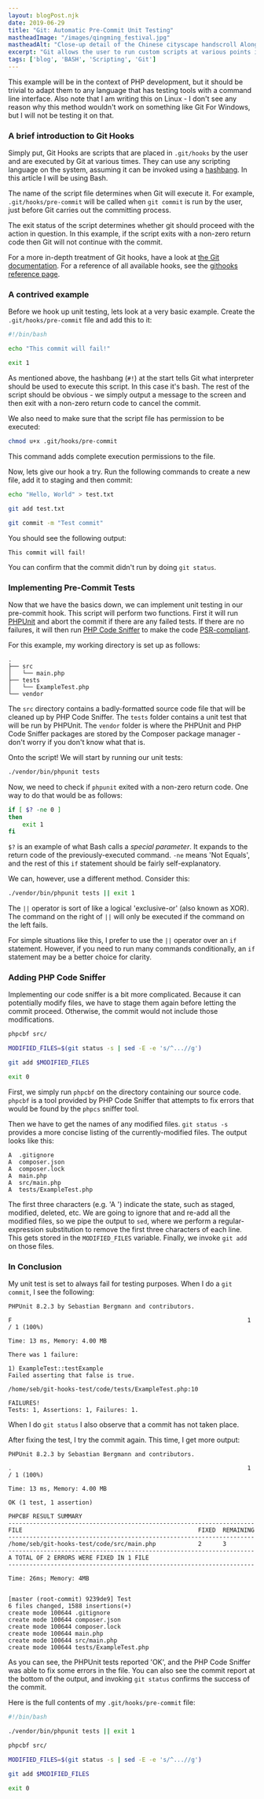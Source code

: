```yaml
---
layout: blogPost.njk
date: 2019-06-29
title: "Git: Automatic Pre-Commit Unit Testing"
mastheadImage: "/images/qingming_festival.jpg"
mastheadAlt: "Close-up detail of the Chinese cityscape handscroll Along the River During Qingming Festival."
excerpt: "Git allows the user to run custom scripts at various points in it's workflow. This is done through hooks. Here we will use hooks to ensure that unit tests are passing before allowing a commit."
tags: ['blog', 'BASH', 'Scripting', 'Git']
---
```


This example will be in the context of PHP development, but it should be
trivial to adapt them to any language that has testing tools with a command
line interface. Also note that I am writing this on Linux - I don't see any
reason why this method wouldn't work on something like Git For Windows, but
I will not be testing it on that.

### A brief introduction to Git Hooks

Simply put, Git Hooks are scripts that are placed in `.git/hooks` by the user
and are executed by Git at various times. They can use any scripting language
on the system, assuming it can be invoked using a [hashbang](https://en.wikipedia.org/wiki/Hashbang). In this
article I will be using Bash.

The name of the script file determines when Git will execute it. For example,
`.git/hooks/pre-commit` will be called when `git commit` is run by the user, just
before Git carries out the committing process.

The exit status of the script determines whether git should proceed with the
action in question. In this example, if the script exits with a non-zero return
code then Git will not continue with the commit.

For a more in-depth treatment of Git hooks, have a look at [the Git documentation](https://git-scm.com/book/en/v2/Customizing-Git-Git-Hooks). For a
reference of all available hooks, see the [githooks reference page](https://git-scm.com/docs/githooks).

### A contrived example

Before we hook up unit testing, lets look at a very basic example. Create the
`.git/hooks/pre-commit` file and add this to it:

```bash
#!/bin/bash

echo "This commit will fail!"

exit 1
```

As mentioned above, the hashbang (`#!`) at the start tells Git what interpreter
should be used to execute this script. In this case it's bash. The rest of the
script should be obvious - we simply output a message to the screen and then
exit with a non-zero return code to cancel the commit.

We also need to make sure that the script file has permission to be executed:

```bash
chmod u+x .git/hooks/pre-commit
```

This command adds complete execution permissions to the file.

Now, lets give our hook a try. Run the following commands to create a new file, add it to
staging and then commit:

```bash
echo "Hello, World" > test.txt

git add test.txt

git commit -m "Test commit"
```

You should see the following output:

```text
This commit will fail!
```

You can confirm that the commit didn't run by doing `git status`.

### Implementing Pre-Commit Tests

Now that we have the basics down, we can implement unit testing in our
pre-commit hook. This script will perform two functions. First it will run
[PHPUnit](https://phpunit.de/) and abort the commit if there are any failed tests. If there are
no failures, it will then run [PHP Code Sniffer](https://github.com/squizlabs/PHP_CodeSniffer) to make the code
[PSR-compliant](https://www.php-fig.org/psr/psr-2/).

For this example, my working directory is set up as follows:

```text
.
├── src
│   └── main.php
├── tests
│   └── ExampleTest.php
└── vendor
```

The `src` directory contains a badly-formatted source code file that will be
cleaned up by PHP Code Sniffer. The `tests` folder contains a unit test that
will be run by PHPUnit. The `vendor` folder is where the PHPUnit and PHP Code
Sniffer packages are stored by the Composer package manager - don't worry if
you don't know what that is.

Onto the script! We will start by running our unit tests:

```bash
./vendor/bin/phpunit tests
```

Now, we need to check if `phpunit` exited with a non-zero return code. One way
to do that would be as follows:

```bash
if [ $? -ne 0 ]
then
    exit 1
fi
```

`$?` is an example of what Bash calls a *special parameter*. It expands to the
return code of the previously-executed command. `-ne` means 'Not Equals', and
the rest of this `if` statement should be fairly self-explanatory.

We can, however, use a different method. Consider this:

```bash
./vendor/bin/phpunit tests || exit 1
```

The `||` operator is sort of like a logical 'exclusive-or' (also known as XOR).
The command on the right of `||` will only be executed if the command on the
left fails.

For simple situations like this, I prefer to use the `||` operator over an `if`
statement. However, if you need to run many commands conditionally, an `if`
statement may be a better choice for clarity.

### Adding PHP Code Sniffer

Implementing our code sniffer is a bit more complicated. Because it can
potentially modify files, we have to stage them again before letting the commit
proceed. Otherwise, the commit would not include those modifications.

```bash
phpcbf src/

MODIFIED_FILES=$(git status -s | sed -E -e 's/^...//g')

git add $MODIFIED_FILES

exit 0
```

First, we simply run `phpcbf` on the directory containing our source code.
`phpcbf` is a tool provided by PHP Code Sniffer that attempts to fix errors
that would be found by the `phpcs` sniffer tool.

Then we have to get the names of any modified files. `git status -s` provides
a more concise listing of the currently-modified files. The output looks like
this:

```text
A  .gitignore
A  composer.json
A  composer.lock
A  main.php
A  src/main.php
A  tests/ExampleTest.php
```

The first three characters (e.g. 'A  ') indicate the state, such as staged,
modified, deleted, etc. We are going to ignore that and re-add all the modified
files, so we pipe the output to `sed`, where we perform a regular-expression
substitution to remove the first three characters of each line. This gets
stored in the `MODIFIED_FILES` variable. Finally, we invoke `git add` on those
files.

### In Conclusion

My unit test is set to always fail for testing purposes. When I do a
`git commit`, I see the following:

```text
PHPUnit 8.2.3 by Sebastian Bergmann and contributors.

F                                                                   1 / 1 (100%)

Time: 13 ms, Memory: 4.00 MB

There was 1 failure:

1) ExampleTest::testExample
Failed asserting that false is true.

/home/seb/git-hooks-test/code/tests/ExampleTest.php:10

FAILURES!
Tests: 1, Assertions: 1, Failures: 1.
```

When I do `git status` I also observe that a commit has not taken place.

After fixing the test, I try the commit again. This time, I get more output:

```text
PHPUnit 8.2.3 by Sebastian Bergmann and contributors.

.                                                                   1 / 1 (100%)

Time: 13 ms, Memory: 4.00 MB

OK (1 test, 1 assertion)

PHPCBF RESULT SUMMARY
----------------------------------------------------------------------
FILE                                                  FIXED  REMAINING
----------------------------------------------------------------------
/home/seb/git-hooks-test/code/src/main.php            2      3
----------------------------------------------------------------------
A TOTAL OF 2 ERRORS WERE FIXED IN 1 FILE
----------------------------------------------------------------------

Time: 26ms; Memory: 4MB


[master (root-commit) 9239de9] Test
6 files changed, 1588 insertions(+)
create mode 100644 .gitignore
create mode 100644 composer.json
create mode 100644 composer.lock
create mode 100644 main.php
create mode 100644 src/main.php
create mode 100644 tests/ExampleTest.php
```

As you can see, the PHPUnit tests reported 'OK', and the PHP Code Sniffer was
able to fix some errors in the file. You can also see the commit report at the
bottom of the output, and invoking `git status` confirms the success of the
commit.

Here is the full contents of my `.git/hooks/pre-commit` file:

```bash
#!/bin/bash

./vendor/bin/phpunit tests || exit 1

phpcbf src/

MODIFIED_FILES=$(git status -s | sed -E -e 's/^...//g')

git add $MODIFIED_FILES

exit 0
```
